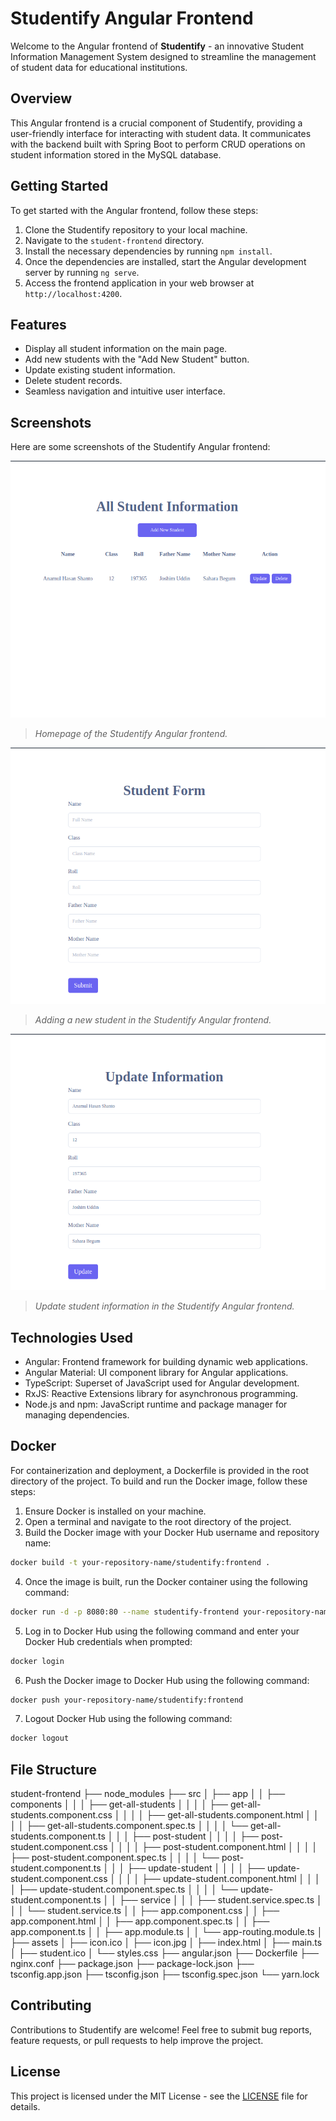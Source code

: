# Studentify Angular Frontend

Welcome to the Angular frontend of **Studentify** - an innovative Student Information Management System designed to streamline the management of student data for educational institutions.

## Overview

This Angular frontend is a crucial component of Studentify, providing a user-friendly interface for interacting with student data. It communicates with the backend built with Spring Boot to perform CRUD operations on student information stored in the MySQL database.

## Getting Started

To get started with the Angular frontend, follow these steps:

1. Clone the Studentify repository to your local machine.
2. Navigate to the `student-frontend` directory.
3. Install the necessary dependencies by running `npm install`.
4. Once the dependencies are installed, start the Angular development server by running `ng serve`.
5. Access the frontend application in your web browser at `http://localhost:4200`.

## Features

- Display all student information on the main page.
- Add new students with the "Add New Student" button.
- Update existing student information.
- Delete student records.
- Seamless navigation and intuitive user interface.

## Screenshots

Here are some screenshots of the Studentify Angular frontend:

![Home Page](https://github.com/imrezaulkrm/Studentify/raw/main/images/home-page.png)

> *Homepage of the Studentify Angular frontend.*

![Student Form Page](https://github.com/imrezaulkrm/Studentify/raw/main/images/student-page.png)

> *Adding a new student in the Studentify Angular frontend.*

![Update Page](https://github.com/imrezaulkrm/Studentify/raw/main/images/update-page.png)
> *Update student information in the Studentify Angular frontend.*

## Technologies Used

- Angular: Frontend framework for building dynamic web applications.
- Angular Material: UI component library for Angular applications.
- TypeScript: Superset of JavaScript used for Angular development.
- RxJS: Reactive Extensions library for asynchronous programming.
- Node.js and npm: JavaScript runtime and package manager for managing dependencies.

## Docker

For containerization and deployment, a Dockerfile is provided in the root directory of the project. To build and run the Docker image, follow these steps:

1. Ensure Docker is installed on your machine.
2. Open a terminal and navigate to the root directory of the project.
3. Build the Docker image with your Docker Hub username and repository name:

```bash
docker build -t your-repository-name/studentify:frontend .
```
4. Once the image is built, run the Docker container using the following command:
```bash
docker run -d -p 8080:80 --name studentify-frontend your-repository-name/studentify:frontend
```

5. Log in to Docker Hub using the following command and enter your Docker Hub credentials when prompted:
```bash
docker login
```
6. Push the Docker image to Docker Hub using the following command:
```bash
docker push your-repository-name/studentify:frontend
```
7. Logout  Docker Hub using the following command:
```bash
docker logout
```


## File Structure
student-frontend 
├── node_modules 
├── src 
│ ├── app 
│ │ ├── components 
│ │ │ ├── get-all-students 
│ │ │ │ ├── get-all-students.component.css 
│ │ │ │ ├── get-all-students.component.html 
│ │ │ │ ├── get-all-students.component.spec.ts 
│ │ │ │ └── get-all-students.component.ts 
│ │ │ ├── post-student 
│ │ │ │ ├── post-student.component.css 
│ │ │ │ ├── post-student.component.html 
│ │ │ │ ├── post-student.component.spec.ts 
│ │ │ │ └── post-student.component.ts 
│ │ │ ├── update-student 
│ │ │ │ ├── update-student.component.css 
│ │ │ │ ├── update-student.component.html 
│ │ │ │ ├── update-student.component.spec.ts 
│ │ │ │ └── update-student.component.ts 
│ │ ├── service 
│ │ │ ├── student.service.spec.ts 
│ │ │ └── student.service.ts 
│ │ ├── app.component.css 
│ │ ├── app.component.html 
│ │ ├── app.component.spec.ts 
│ │ ├── app.component.ts 
│ │ ├── app.module.ts 
│ │ └── app-routing.module.ts 
│ ├── assets 
│ ├── icon.ico 
│ ├── icon.jpg 
│ ├── index.html 
│ ├── main.ts 
│ ├── student.ico 
│ └── styles.css 
├── angular.json 
├── Dockerfile 
├── nginx.conf 
├── package.json 
├── package-lock.json 
├── tsconfig.app.json 
├── tsconfig.json 
├── tsconfig.spec.json 
└── yarn.lock
## Contributing

Contributions to Studentify are welcome! Feel free to submit bug reports, feature requests, or pull requests to help improve the project.

## License

This project is licensed under the MIT License - see the [LICENSE](./LICENSE) file for details.
